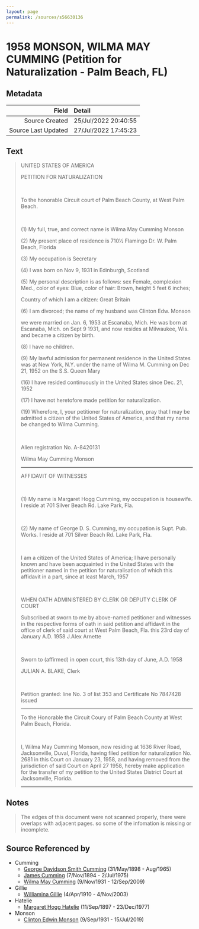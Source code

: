 ```yaml
---
layout: page
permalink: /sources/s56630136
---
```


# 1958 MONSON, WILMA MAY CUMMING (Petition for Naturalization - Palm Beach, FL)

## Metadata

Field | Detail
---:|:---
Source Created | 25/Jul/2022 20:40:55
Source Last Updated | 27/Jul/2022 17:45:23

## Text

> UNITED STATES OF AMERICA
>
> PETITION FOR NATURALIZATION
>
> <br/>
>
> To the honorable Circuit court of Palm Beach County, at West Palm Beach.
>
> <br/>
>
> (1) My full, true, and correct name is Wilma May Cumming Monson
>
> (2) My present place of residence is 710½ Flamingo Dr. W. Palm Beach, Florida
>
> (3) My occupation is Secretary
>
> (4) I was born on Nov 9, 1931 in Edinburgh, Scotland
>
> (5) My personal description is as follows: sex Female, complexion Med., color of eyes: Blue, color of hair: Brown, height 5 feet 6 inches; 
>
> Country of which I am a citizen: Great Britain
>
> (6) I am divorced; the name of my husband was Clinton Edw. Monson
>
> we were married on Jan. 6, 1953 at Escanaba, Mich. He was born at Escanaba, Mich. on Sept 9 1931, and now resides at Milwaukee, Wis. and became a citizen by birth.
>
> (8) I have no children.
>
> (9) My lawful admission for permanent residence in the United States was at New York, N.Y. under the name of Wilma M. Cumming on Dec 21, 1952 on the S.S. Queen Mary
>
> (16) I have resided continuously in the United States since Dec. 21, 1952
>
> (17) I have not heretofore made petition for naturalization. 
>
> (19) Wherefore, I, your petitioner for naturalization, pray that I may be admitted a citizen of the United States of America, and that my name be changed to Wilma Cumming.
>
> <br/>
>
> Alien registration No. A-8420131
>
> Wilma May Cumming Monson
>
> ---
>
> AFFIDAVIT OF WITNESSES
>
> <br/>
>
> (1) My name is Margaret Hogg Cumming,  my occupation is housewife. I reside at 701 Silver Beach Rd. Lake Park, Fla.
>
> <br/>
>
> (2) My name of George D. S. Cumming,  my occupation is Supt. Pub. Works. I reside at 701 Silver Beach Rd. Lake Park, Fla.
>
> <br/>
>
> I am a citizen of the United States of America; I have personally known and have been acquainted in the United States with the petitioner named in the petition for naturalisation  of which this affidavit in a part, since at least March, 1957
>
> <br/>
>
> WHEN OATH ADMINISTERED BY CLERK OR DEPUTY CLERK OF COURT
>
> Subscribed at sworn to me by above-named petitioner and witnesses in the respective forms of oath in said petition and affidavit in the office of clerk of said court at West Palm Beach, Fla. this 23rd day of January A.D. 1958 J.Alex Arnette
>
> <br/>
>
> Sworn to (affirmed) in open court, this 13th day of June, A.D. 1958
>
> JULIAN A. BLAKE, Clerk
>
> <br/>
>
> Petition granted: line No. 3 of list 353 and Certificate No 7847428 issued
>
> ---
>
> To the Honorable the Circuit Coury of Palm Beach County at West Palm Beach, Florida.
>
> <br/>
>
> I, Wilma May Cumming Monson, now residing at 1636 River Road, Jacksonville, Duval, Florida, having filed petition for naturalization No. 2681 in this Court on January 23, 1958, and having removed from the jurisdiction of said Court on April 27 1958, hereby make application for the transfer of my petition to the United States District Court at Jacksonville, Florida.
>
> ---
>

## Notes

> The edges of this document were not scanned properly, there were overlaps with adjacent pages. so some of the infomation is missing or incomplete.
>


## Source Referenced by

* Cumming
  * [George Davidson Smith Cumming](../people/@13773669@-george-davidson-smith-cumming-b1898-5-31-d1965-8.md) (31/May/1898 - Aug/1965)
  * [James Cumming](../people/@492889@-james-cumming-b1894-11-7-d1975-7-2.md) (7/Nov/1894 - 2/Jul/1975)
  * [Wilma May Cumming](../people/@74680609@-wilma-may-cumming-b1931-11-9-d2009-9-12.md) (9/Nov/1931 - 12/Sep/2009)
* Gillie
  * [Williamina Gillie](../people/@23770336@-williamina-gillie-b1910-4-4-d2003-11-4.md) (4/Apr/1910 - 4/Nov/2003)
* Hatelie
  * [Margaret Hogg Hatelie](../people/@43723296@-margaret-hogg-hatelie-b1897-9-11-d1977-12-23.md) (11/Sep/1897 - 23/Dec/1977)
* Monson
  * [Clinton Edwin Monson](../people/@24393948@-clinton-edwin-monson-b1931-9-9-d2019-7-15.md) (9/Sep/1931 - 15/Jul/2019)
